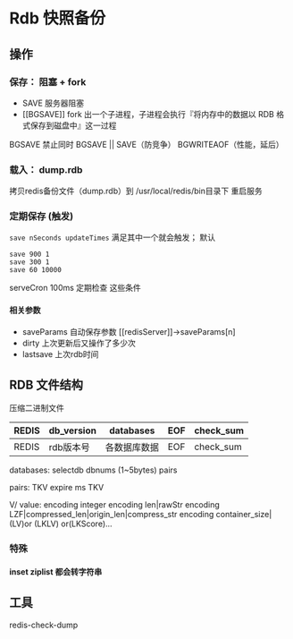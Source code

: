 # Rdb 快照备份
## 操作
### 保存： 阻塞 + fork
 - SAVE 服务器阻塞
 - [[BGSAVE]] fork 出一个子进程，子进程会执行『将内存中的数据以 RDB 格式保存到磁盘中』这一过程

BGSAVE 禁止同时 BGSAVE || SAVE（防竞争） BGWRITEAOF（性能，延后）

### 载入： dump.rdb
拷贝redis备份文件（dump.rdb）到 /usr/local/redis/bin目录下 重启服务


### 定期保存 (触发)
`save nSeconds updateTimes`
满足其中一个就会触发；
默认
```
save 900 1
save 300 1
save 60 10000
```
serveCron 100ms 定期检查 这些条件

#### 相关参数 
 - saveParams 自动保存参数 [[redisServer]]->saveParams[n]
 - dirty  上次更新后又操作了多少次
 - lastsave 上次rdb时间


## RDB 文件结构
压缩二进制文件

| REDIS | db_version | databases    | EOF | check_sum |
|-------|------------|--------------|-----|-----------|
| REDIS | rdb版本号  | 各数据库数据 | EOF | check_sum |

databases:
 selectdb dbnums (1~5bytes) pairs
 
pairs:
 TKV
 expire ms TKV

V/ value:
 encoding integer
 encoding len|rawStr
 encoding LZF|compressed_len|origin_len|compress_str
 encoding container_size| (LV)or (LKLV) or(LKScore)...

### 特殊
#### inset ziplist 都会转字符串
## 工具
redis-check-dump